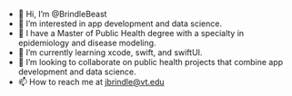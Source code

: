 - 👋 Hi, I’m @BrindleBeast
- 👀 I’m interested in app development and data science.
- 👀 I have a Master of Public Health degree with a specialty in epidemiology and disease modeling. 
- 🌱 I’m currently learning xcode, swift, and swiftUI.
- 💞️ I’m looking to collaborate on public health projects that combine app development and data science. 
- 📫 How to reach me at jbrindle@vt.edu

<!---
BrindleBeast/BrindleBeast is a ✨ special ✨ repository because its `README.md` (this file) appears on your GitHub profile.
You can click the Preview link to take a look at your changes.
--->
